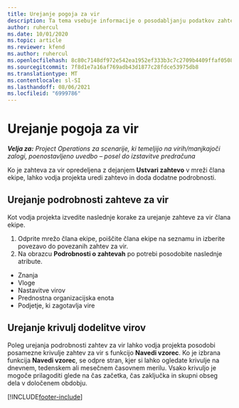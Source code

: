 ```yaml
---
title: Urejanje pogoja za vir
description: Ta tema vsebuje informacije o posodabljanju podatkov zahteve za vir.
author: ruhercul
ms.date: 10/01/2020
ms.topic: article
ms.reviewer: kfend
ms.author: ruhercul
ms.openlocfilehash: 8c80c7148df972e542ea1952ef333b3c7c2709b4409ffaf0508f8f617d5f9894
ms.sourcegitcommit: 7f8d1e7a16af769adb43d1877c28fdce53975db8
ms.translationtype: MT
ms.contentlocale: sl-SI
ms.lasthandoff: 08/06/2021
ms.locfileid: "6999786"
---
```

# <a name="edit-a-resource-requirement"></a>Urejanje pogoja za vir

_**Velja za:** Project Operations za scenarije, ki temeljijo na virih/manjkajoči zalogi, poenostavljeno uvedbo – posel do izstavitve predračuna_

Ko je zahteva za vir opredeljena z dejanjem **Ustvari zahtevo** v mreži člana ekipe, lahko vodja projekta uredi zahtevo in doda dodatne podrobnosti.

## <a name="edit-resource-requirement-details"></a>Urejanje podrobnosti zahteve za vir

Kot vodja projekta izvedite naslednje korake za urejanje zahteve za vir člana ekipe.

1. Odprite mrežo člana ekipe, poiščite člana ekipe na seznamu in izberite povezavo do povezanih zahtev za vir.
2. Na obrazcu **Podrobnosti o zahtevah** po potrebi posodobite naslednje atribute.

- Znanja
- Vloge
- Nastavitve virov
- Prednostna organizacijska enota
- Podjetje, ki zagotavlja vire

## <a name="edit-resource-assignment-contours"></a>Urejanje krivulj dodelitve virov

Poleg urejanja podrobnosti zahtev za vir lahko vodja projekta posodobi posamezne krivulje zahtev za vir s funkcijo **Navedi vzorec**. Ko je izbrana funkcija **Navedi vzorec**, se odpre stran, kjer si lahko ogledate krivulje na dnevnem, tedenskem ali mesečnem časovnem merilu. Vsako krivuljo je mogoče prilagoditi glede na čas začetka, čas zaključka in skupni obseg dela v določenem obdobju.

[!INCLUDE[footer-include](../includes/footer-banner.md)]
